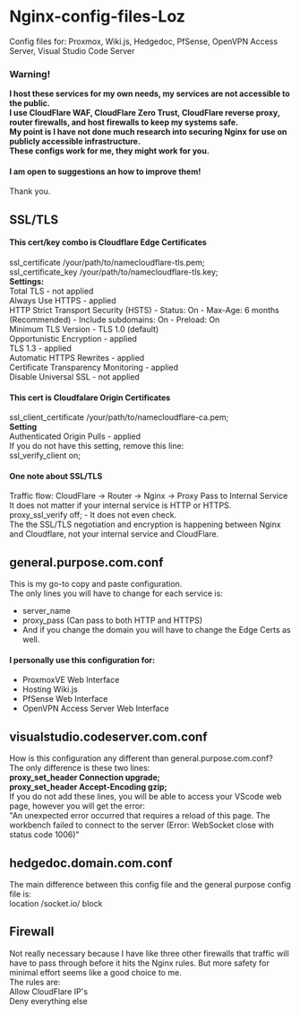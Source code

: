# Nginx-config-files-Loz  
Config files for: Proxmox, Wiki.js, Hedgedoc, PfSense, OpenVPN Access Server, Visual Studio Code Server  
### Warning!    
**I host these services for my own needs, my services are not accessible to the public.**  
**I use CloudFlare WAF, CloudFlare Zero Trust, CloudFlare reverse proxy, router firewalls, and host firewalls to keep my systems safe.**  
**My point is I have not done much research into securing Nginx for use on publicly accessible infrastructure.**  
**These configs work for me, they might work for you.**
#### I am open to suggestions an how to improve them!  
Thank you. 
## SSL/TLS    
#### This cert/key combo is Cloudflare Edge Certificates     
ssl_certificate /your/path/to/namecloudflare-tls.pem;                                 
ssl_certificate_key /your/path/to/namecloudflare-tls.key;  
**Settings:**  
Total TLS - not applied  
Always Use HTTPS - applied  
HTTP Strict Transport Security (HSTS) - Status: On - Max-Age: 6 months (Recommended) - Include subdomains: On - Preload: On  
Minimum TLS Version - TLS 1.0 (default)  
Opportunistic Encryption - applied  
TLS 1.3 - applied  
Automatic HTTPS Rewrites - applied  
Certificate Transparency Monitoring - applied  
Disable Universal SSL - not applied  
#### This cert is Cloudfalare Origin Certificates   
ssl_client_certificate /your/path/to/namecloudflare-ca.pem;       
**Setting**    
Authenticated Origin Pulls - applied  
If you do not have this setting, remove this line:  
ssl_verify_client on;  
#### One note about SSL/TLS   
Traffic flow: CloudFlare -> Router -> Nginx -> Proxy Pass to Internal Service    
It does not matter if your internal service is HTTP or HTTPS.  
proxy_ssl_verify off; - It does not even check.  
The the SSL/TLS negotiation and encryption is happening between Nginx and Cloudflare, not your internal service and CloudFlare.  
## general.purpose.com.conf
This is my go-to copy and paste configuration.      
The only lines you will have to change for each service is:
- server_name
- proxy_pass (Can pass to both HTTP and HTTPS)
- And if you change the domain you will have to change the Edge Certs as well.      
#### I personally use this configuration for:     
- ProxmoxVE Web Interface
- Hosting Wiki.js
- PfSense Web Interface
- OpenVPN Access Server Web Interface    
## visualstudio.codeserver.com.conf   
How is this configuration any different than general.purpose.com.conf?   
The only difference is these two lines:    
**proxy_set_header Connection upgrade;**       
**proxy_set_header Accept-Encoding gzip;**       
If you do not add these lines, you will be able to access your VScode web page, however you will get the error:   
"An unexpected error occurred that requires a reload of this page. The workbench failed to connect to the server (Error: WebSocket close with status code 1006)"   
## hedgedoc.domain.com.conf     
The main difference between this config file and the general purpose config file is:     
location /socket.io/ block   
## Firewall   
Not really necessary because I have like three other firewalls that traffic will have to pass through before it hits the Nginx rules. But more safety for minimal effort seems like a good choice to me.  
The rules are:   
Allow CloudFlare IP's  
Deny everything else

